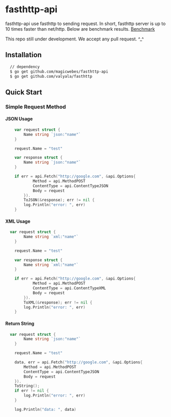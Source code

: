 # fasthttp-api

fasthttp-api use fasthttp to sending request. In short, fasthttp server is up to 10 times faster than net/http. Below are benchmark results. [Benchmark](https://raw.githubusercontent.com/valyala/fasthttp/master/README.md)

This repo still under development. We accept any pull request. ^\_^

## Installation

```bash
  // dependency
  $ go get github.com/magicwebes/fasthttp-api
  $ go get github.com/valyala/fasthttp
```

## Quick Start

### Simple Request Method

#### JSON Usage

```go
    var request struct {
        Name string `json:"name"`
    }

    request.Name = "test"

    var response struct {
        Name string `json:"name"`
    }

    if err = api.Fetch("http://google.com", &api.Options{
            Method = api.MethodPOST
            ContentType = api.ContentTypeJSON
            Body = request
        }).
        ToJSON(&response); err != nil {
        log.Println("error: ", err)
    }
```

#### XML Usage

```go
  var request struct {
        Name string `xml:"name"`
    }

    request.Name = "test"

    var response struct {
        Name string `xml:"name"`
    }

    if err = api.Fetch("http://google.com", &api.Options{
            Method = api.MethodPOST
            ContentType = api.ContentTypeXML
            Body = request
        }).
        ToXML(&response); err != nil {
        log.Println("error: ", err)
    }
```

#### Return String

```go
  var request struct {
        Name string `json:"name"`
    }

    request.Name = "test"

    data, err = api.Fetch("http://google.com", &api.Options{
        Method = api.MethodPOST
        ContentType = api.ContentTypeJSON
        Body = request
    }).
    ToString();
    if err != nil {
        log.Println("error: ", err)
    }

    log.Println("data: ", data)
```
